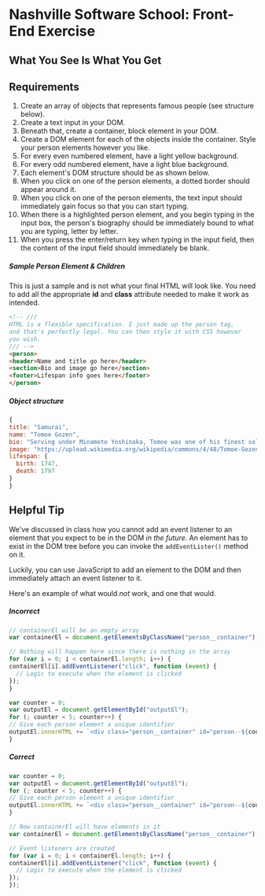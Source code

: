 # Nashville Software School: Front-End Exercise

## What You See Is What You Get

## Requirements

1. Create an array of objects that represents famous people (see structure below).
1. Create a text input in your DOM.
1. Beneath that, create a container, block element in your DOM.
1. Create a DOM element for each of the objects inside the container. Style your person elements however you like.
1. For every even numbered element, have a light yellow background.
1. For every odd numbered element, have a light blue background.
1. Each element's DOM structure should be as shown below.
1. When you click on one of the person elements, a dotted border should appear around it.
1. When you click on one of the person elements, the text input should immediately gain focus so that you can start typing.
1. When there is a highlighted person element, and you begin typing in the input box, the person's biography should be immediately bound to what you are typing, letter by letter.
1. When you press the enter/return key when typing in the input field, then the content of the input field should immediately be blank.


##### Sample Person Element & Children

This is just a sample and is not what your final HTML will look like. You need to add all the appropriate **id** and **class** attribute needed to make it work as intended.

```html
<!-- ///
HTML is a flexible specification. I just made up the person tag,
and that's perfectly legal. You can then style it with CSS however
you wish.
/// -->
<person>
<header>Name and title go here</header>
<section>Bio and image go here</section>
<footer>Lifespan info goes here</footer>
</person>
```

##### Object structure

```js
{
title: "Samurai",
name: "Tomoe Gozen",
bio: "Serving under Minamoto Yoshinaka, Tomoe was one of his finest soldiers, and her skills in battle dwarfed many of those held by even the strongest men in her unit.",
image: "https://upload.wikimedia.org/wikipedia/commons/4/48/Tomoe-Gozen.jpg",
lifespan: {
  birth: 1747,
  death: 1797
}
}
```

## Helpful Tip

We've discussed in class how you cannot add an event listener to an element that you expect to be in the DOM *in the future*. An element has to exist in the DOM tree before you can invoke the `addEventLister()` method on it.

Luckily, you can use JavaScript to add an element to the DOM and then immediately attach an event listener to it.

Here's an example of what would *not* work, and one that would.

##### Incorrect

```js
// containerEl will be an empty array
var containerEl = document.getElementsByClassName("person__container");

// Nothing will happen here since there is nothing in the array
for (var i = 0; i < containerEl.length; i++) {
containerEl[i].addEventListener("click", function (event) {
  // Logic to execute when the element is clicked
});
}

var counter = 0;
var outputEl = document.getElementById("outputEl");
for (; counter < 5; counter++) {
// Give each person element a unique identifier
outputEl.innerHTML += `<div class="person__container" id="person--${counter}"></div>`;
}
```

##### Correct

```js
var counter = 0;
var outputEl = document.getElementById("outputEl");
for (; counter < 5; counter++) {
// Give each person element a unique identifier
outputEl.innerHTML += `<div class="person__container" id="person--${counter}"></div>`;
}

// Now containerEl will have elements in it
var containerEl = document.getElementsByClassName("person__container");

// Event listeners are created
for (var i = 0; i < containerEl.length; i++) {
containerEl[i].addEventListener("click", function (event) {
  // Logic to execute when the element is clicked
});
});

```


